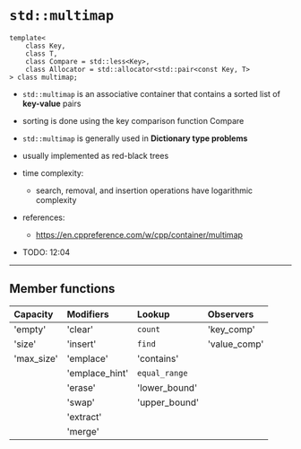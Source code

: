 # `std::multimap`

    template<
        class Key,
        class T,
        class Compare = std::less<Key>,
        class Allocator = std::allocator<std::pair<const Key, T>
    > class multimap;

- `std::multimap` is an associative container that contains a sorted list of **key-value** pairs
- sorting is done using the key comparison function Compare
- `std::multimap` is generally used in **Dictionary type problems**
- usually implemented as red-black trees

- time complexity:
  - search, removal, and insertion operations have logarithmic complexity

- references:
  - <https://en.cppreference.com/w/cpp/container/multimap>

- TODO: 12:04

--------------------------------------------------------------------------------

## Member functions

| Capacity       | Modifiers         | Lookup        | Observers    |
| :---           | :---              | :---          | :---         |
| 'empty'        | 'clear'           | `count`       | 'key_comp'   |
| 'size'         | 'insert'          | `find`        | 'value_comp' |
| 'max_size'     | 'emplace'         | 'contains'    |              |
|                | 'emplace_hint'    | `equal_range` |              |
|                | 'erase'           | 'lower_bound' |              |
|                | 'swap'            | 'upper_bound' |              |
|                | 'extract'         |               |              |
|                | 'merge'           |               |              |
